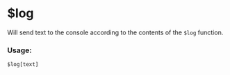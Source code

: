 # $log

Will send text to the console according to the contents of the `$log` function.

### Usage:

```plain
$log[text]
```
